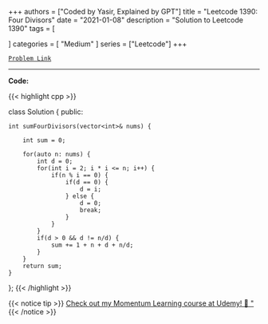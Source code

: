 
+++
authors = ["Coded by Yasir, Explained by GPT"]
title = "Leetcode 1390: Four Divisors"
date = "2021-01-08"
description = "Solution to Leetcode 1390"
tags = [
    
]
categories = [
    "Medium"
]
series = ["Leetcode"]
+++



[`Problem Link`](https://leetcode.com/problems/four-divisors/description/)

---

**Code:**

{{< highlight cpp >}}


class Solution {
public:

    int sumFourDivisors(vector<int>& nums) {
        
        int sum = 0;
        
        for(auto n: nums) {
            int d = 0;
            for(int i = 2; i * i <= n; i++) {
                if(n % i == 0) {
                    if(d == 0) {
                        d = i;
                    } else {
                        d = 0;
                        break;
                    }
                }
            }
            if(d > 0 && d != n/d) {
                sum += 1 + n + d + n/d;
            }            
        }
        return sum;
    }
};
{{< /highlight >}}


{{< notice tip >}}
[Check out my Momentum Learning course at Udemy! 🚀 "](https://www.udemy.com/course/blind-75-the-data-structures-and-algorithms-essentials/)
{{< /notice >}}

